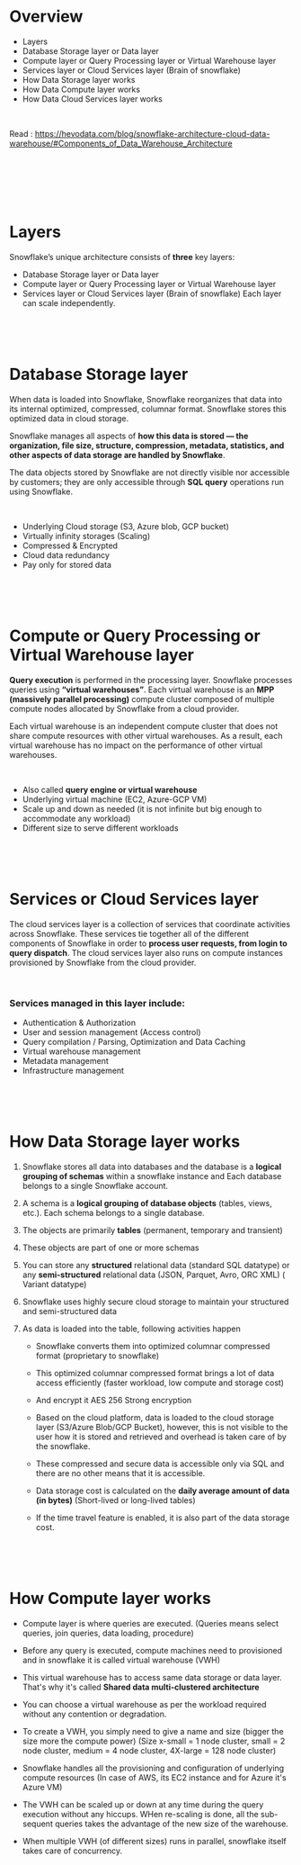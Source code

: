 # Overview

- Layers
- Database Storage layer or Data layer
- Compute layer or Query Processing layer or Virtual Warehouse layer
- Services layer or Cloud Services layer (Brain of snowflake)
- How Data Storage layer works
- How Data Compute layer works
- How Data Cloud Services layer works

&nbsp;

Read : https://hevodata.com/blog/snowflake-architecture-cloud-data-warehouse/#Components_of_Data_Warehouse_Architecture

&nbsp;

&nbsp;

&nbsp;

# Layers

Snowflake’s unique architecture consists of **three** key layers:

- Database Storage layer or Data layer
- Compute layer or Query Processing layer or Virtual Warehouse layer
- Services layer or Cloud Services layer (Brain of snowflake)
  Each layer can scale independently.

&nbsp;

&nbsp;

# Database Storage layer

When data is loaded into Snowflake, Snowflake reorganizes that data into its internal optimized, compressed, columnar format. Snowflake stores this optimized data in cloud storage.

Snowflake manages all aspects of **how this data is stored — the organization, file size, structure, compression, metadata, statistics, and other aspects of data storage are handled by Snowflake**.

The data objects stored by Snowflake are not directly visible nor accessible by customers; they are only accessible through **SQL query** operations run using Snowflake.

&nbsp;

- Underlying Cloud storage (S3, Azure blob, GCP bucket)
- Virtually infinity storages (Scaling)
- Compressed & Encrypted
- Cloud data redundancy
- Pay only for stored data

&nbsp;

&nbsp;

# Compute or Query Processing or Virtual Warehouse layer

**Query execution** is performed in the processing layer. Snowflake processes queries using **“virtual warehouses”**. Each virtual warehouse is an **MPP (massively parallel processing)** compute cluster composed of multiple compute nodes allocated by Snowflake from a cloud provider.

Each virtual warehouse is an independent compute cluster that does not share compute resources with other virtual warehouses. As a result, each virtual warehouse has no impact on the performance of other virtual warehouses.

&nbsp;

- Also called **query engine or virtual warehouse**
- Underlying virtual machine (EC2, Azure-GCP VM)
- Scale up and down as needed (it is not infinite but big enough to accommodate any workload)
- Different size to serve different workloads

&nbsp;

&nbsp;

# Services or Cloud Services layer

The cloud services layer is a collection of services that coordinate activities across Snowflake. These services tie together all of the different components of Snowflake in order to **process user requests, from login to query dispatch**. The cloud services layer also runs on compute instances provisioned by Snowflake from the cloud provider.

&nbsp;

### Services managed in this layer include:

- Authentication & Authorization
- User and session management (Access control)
- Query compilation / Parsing, Optimization and Data Caching
- Virtual warehouse management
- Metadata management
- Infrastructure management

&nbsp;

&nbsp;

# How Data Storage layer works

1.  Snowflake stores all data into databases and the database is a **logical grouping of schemas** within a snowflake instance and Each database belongs to a single Snowflake account.

2.  A schema is a **logical grouping of database objects** (tables, views, etc.). Each schema belongs to a single database.

3.  The objects are primarily **tables** (permanent, temporary and transient)

4.  These objects are part of one or more schemas

5.  You can store any **structured** relational data (standard SQL datatype) or any **semi-structured** relational data (JSON, Parquet, Avro, ORC XML) ( Variant datatype)

6.  Snowflake uses highly secure cloud storage to maintain your structured and semi-structured data

7.  As data is loaded into the table, following activities happen

    - Snowflake converts them into optimized columnar compressed format (proprietary to snowflake)

    - This optimized columnar compressed format brings a lot of data access efficiently (faster workload, low compute and storage cost)

    - And encrypt it AES 256 Strong encryption

    - Based on the cloud platform, data is loaded to the cloud storage layer (S3/Azure Blob/GCP Bucket), however, this is not visible to the user how it is stored and retrieved and overhead is taken care of by the snowflake.

    - These compressed and secure data is accessible only via SQL and there are no other means that it is accessible.

    - Data storage cost is calculated on the **daily average amount of data (in bytes)** (Short-lived or long-lived tables)

    - If the time travel feature is enabled, it is also part of the data storage cost.

&nbsp;

&nbsp;

# How Compute layer works

- Compute layer is where queries are executed. (Queries means select queries, join queries, data loading, procedure)

- Before any query is executed, compute machines need to provisioned and in snowflake it is called virtual warehouse (VWH)

- This virtual warehouse has to access same data storage or data layer. That's why it's called **Shared data multi-clustered architecture**

- You can choose a virtual warehouse as per the workload required without any contention or degradation.

- To create a VWH, you simply need to give a name and size (bigger the size more the compute power) (Size x-small = 1 node cluster, small = 2 node cluster, medium = 4 node cluster, 4X-large = 128 node cluster)

- Snowflake handles all the provisioning and configuration of underlying compute resources (In case of AWS, its EC2 instance and for Azure it's Azure VM)

- The VWH can be scaled up or down at any time during the query execution without any hiccups. WHen re-scaling is done, all the sub-sequent queries takes the advantage of the new size of the warehouse.

- When multiple VWH (of different sizes) runs in parallel, snowflake itself takes care of concurrency.

&nbsp;

&nbsp;

&nbsp;

&nbsp;

&nbsp;

&nbsp;

&nbsp;

&nbsp;

&nbsp;

